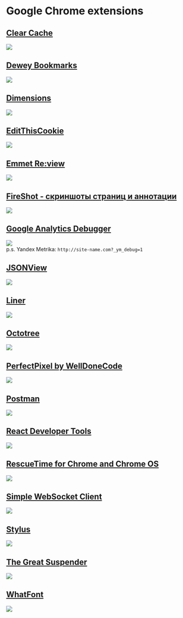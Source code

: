 # Google Chrome extensions
## <a target="_blank" href="https://chrome.google.com/webstore/detail/clear-cache/cppjkneekbjaeellbfkmgnhonkkjfpdn">Clear Cache</a><br>
<img src="https://lh3.googleusercontent.com/_rjlM_Wxz-9p1KkAr3DxWL9B7DM9ORLS62X2QVDTPt3QH9bCRzkJ4juYLXF4JEOtpNWdWiOmHg=w640-h400-e365"><br>

## <a target="_blank" href="https://chrome.google.com/webstore/detail/dewey-bookmarks/aahpfefkmihhdabllidnlipghcjgpkdm">Dewey Bookmarks</a><br>
<img src="https://lh3.googleusercontent.com/rUrgO3-97rM6ay3NpdMno9g0h6N9h8uTnnhLvRHF0RkYqoKO0fSOiX6mQfPQqKqwbUGS5iLQ=w640-h400-e365"><br>

## <a target="_blank" href="https://chrome.google.com/webstore/detail/dimensions/baocaagndhipibgklemoalmkljaimfdj">Dimensions</a><br>
<img src="https://lh3.googleusercontent.com/ceJflFysqTQjWuY0pnO7ab6OiBf-7uJdCJ_9EOL14pHIT7pECE-yi5fL9PUgNuQMNk3kAnhKNw=w640-h400-e365"><br>

## <a target="_blank" href="https://chrome.google.com/webstore/detail/editthiscookie/fngmhnnpilhplaeedifhccceomclgfbg">EditThisCookie</a><br>
<img src="https://lh3.googleusercontent.com/VVIOsZDmtHiIQ917UW--ZB06NFhYIt-z3Q5IQtg4wAkja2xpvFjJdfGqJxto78pEL1KUELhB=w640-h400-e365"><br>

## <a target="_blank" href="https://chrome.google.com/webstore/detail/emmet-review/epejoicbhllgiimigokgjdoijnpaphdp">Emmet Re:view</a><br>
<img src="https://lh3.googleusercontent.com/GKsVuxN37ALG5Xw3kDsECDywGh2kwjLYjE_Pkl2PDq564giblgvGZ7l8viLgw4NUzF403ZUOzQw=w640-h400-e365"><br>

## <a target="_blank" href="https://chrome.google.com/webstore/detail/take-webpage-screenshots/mcbpblocgmgfnpjjppndjkmgjaogfceg">FireShot - скриншоты страниц и аннотации</a><br>
<img src="https://lh3.googleusercontent.com/Wbq_HGWq8vKaDvboaQCKTVE1yfdl0f4pUEQ9cgMFdo80XvIG3uKAzlM8K-dQnkgrSfc3mR7m=w640-h400-e365"><br>

## <a target="_blank" href="https://chrome.google.com/webstore/detail/google-analytics-debugger/jnkmfdileelhofjcijamephohjechhna">Google Analytics Debugger</a><br>
<img src="https://lh3.googleusercontent.com/txT3ZUEahUZOmFU3AFAxOFC5GA2OtWcI95qNgdBay2uAPVMxgGOJNTSGjLHM0ncP3O5DjkzB5Ew=w640-h400-e365"><br>
p.s. Yandex Metrika: `http://site-name.com?_ym_debug=1`

## <a target="_blank" href="https://chrome.google.com/webstore/detail/jsonview/chklaanhfefbnpoihckbnefhakgolnmc">JSONView</a><br>
<img src="https://lh3.googleusercontent.com/pnjK_SSE5ZRVXmS3gWpKuJtqyKQRU2DjodecE_Pm4oZX_2IT2b4Db3hP5GgO7vticFOnLyqpyQ=w640-h400-e365"><br>

## <a target="_blank" href="https://chrome.google.com/webstore/detail/liner/amciopbgphikbcmaffbmmibnbpiokfic">Liner</a><br>
<img src="https://lh3.googleusercontent.com/U90i3gQGhup1ZS5ysJRqbUQaR2HTcxVMIX7lH2xVrPRmeIwb95czxJ0aMPhvG7b-WZBeGZfa=w640-h400-e365"><br>

## <a target="_blank" href="https://chrome.google.com/webstore/detail/octotree/bkhaagjahfmjljalopjnoealnfndnagc">Octotree</a><br>
<img src="https://lh3.googleusercontent.com/SfJ7lk2uAy5gex-4hMEJO77VS3sbMINMMMbxUHneojhXS1YiAj1v6x-Po7xOgKfxQGwmzsYjbQ=w640-h400-e365"><br>

## <a target="_blank" href="https://chrome.google.com/webstore/detail/perfectpixel-by-welldonec/dkaagdgjmgdmbnecmcefdhjekcoceebi">PerfectPixel by WellDoneCode</a><br>
<img src="https://lh3.googleusercontent.com/BEyiQtHAPVUAKRw8EPnir6fDwegM6FppJjRKVFg8V3IxooWpxH-RLi_O-WBxQgapb79wDJen4w=w640-h400-e365"><br>

## <a target="_blank" href="https://chrome.google.com/webstore/detail/postman/fhbjgbiflinjbdggehcddcbncdddomop">Postman</a><br>
<img src="https://lh3.googleusercontent.com/he6FhqnwdRBJAaULacb1d2i3gakZk1aEB6Yh7--TibEiIsd4iT3-lsm0_5i-z9YGCx4Cvw5vY7M=w640-h400-e365"><br>

## <a target="_blank" href="https://chrome.google.com/webstore/detail/react-developer-tools/fmkadmapgofadopljbjfkapdkoienihi">React Developer Tools</a><br>
<img src="https://lh3.googleusercontent.com/GjX6Q3_FVJfc0DqE2wiPKkgOfth6otzV-D7GV-wB6sH5_t1oodMaHOBLsYOLeydb85bKWu6X=w640-h400-e365"><br>

## <a target="_blank" href="https://chrome.google.com/webstore/detail/rescuetime-for-chrome-and/bdakmnplckeopfghnlpocafcepegjeap">RescueTime for Chrome and Chrome OS</a><br>
<img src="https://lh3.googleusercontent.com/HiaHxpkmlDn1T4D7sh9REe83jJn9bDxpBBetQ8SYGsDfaQlzBpOoJF0XWHSbqnlHX6OXrPestQ=w640-h400-e365"><br>

## <a target="_blank" href="https://chrome.google.com/webstore/detail/simple-websocket-client/pfdhoblngboilpfeibdedpjgfnlcodoo">Simple WebSocket Client</a><br>
<img src="https://lh3.googleusercontent.com/bEHoKg3ijfjaE8-RWTONDBZolc3tP2mLbyWanolCfLmpTHUyYPMSD5I4hKBfi81D2hVpVH_BfQ=w640-h400-e365"><br>

## <a target="_blank" href="https://chrome.google.com/webstore/detail/stylus/clngdbkpkpeebahjckkjfobafhncgmne">Stylus</a><br>
<img src="https://lh3.googleusercontent.com/KEM2JAZCpnEpUoP_8P0HvQ2FPIENIAIoducAXz2uVKggF2tRToLsbLEVHrvPLO5rMa0Ehpi4xNI=w640-h400-e365"><br>

## <a target="_blank" href="https://chrome.google.com/webstore/detail/the-great-suspender/klbibkeccnjlkjkiokjodocebajanakg">The Great Suspender</a><br>
<img src="https://lh3.googleusercontent.com/gFOtoB_ZoFuh3n6364ssa53cJEVXbPIULyp8uFosQJzla6VqTtF2sNJwDdBN9QW0F5eCz2Qg=w640-h400-e365"><br>

## <a target="_blank" href="https://chrome.google.com/webstore/detail/whatfont/jabopobgcpjmedljpbcaablpmlmfcogm">WhatFont</a><br>
<img src="https://lh3.googleusercontent.com/7aorAms5qRbG_LVLWyW5PAuZiSHoSYA2Ce1VQrh35HxZOn9CAgfgsig_vS06P50ULN_9iohb=w640-h400-e365"><br>
